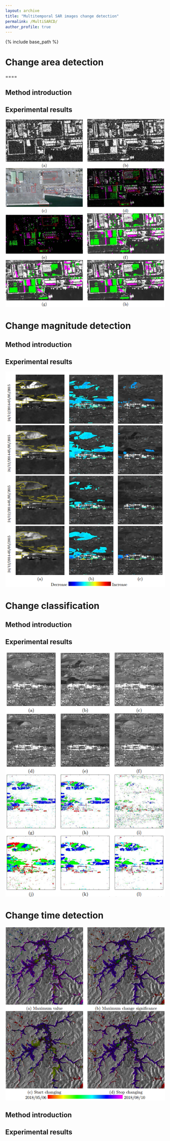 ```yaml
---
layout: archive
title: "Multitemporal SAR images change detection"
permalink: /MultiSARCD/
author_profile: true
---
```



{% include base_path %}


# Change area detection
====

## Method introduction

## Experimental results
![changeAreaDetection](/images/changeAreaDetection.png)



# Change magnitude detection

## Method introduction

## Experimental results

![changeMagnitudeDetection](/images/changeMagnitudeDetection.png)



# Change classification

## Method introduction

## Experimental results

![changeClassification](/images/changeClassification.png)


# Change time detection

![changeTimeDetection](/images/changeTimeDetection.png)


## Method introduction

## Experimental results



